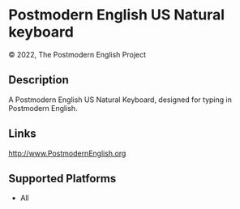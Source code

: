 Postmodern English US Natural keyboard
==============

© 2022, The Postmodern English Project

Description
-----------

A Postmodern English US Natural Keyboard, designed for typing in Postmodern English.

Links
-----
http://www.PostmodernEnglish.org

Supported Platforms
-------------------
 * All
